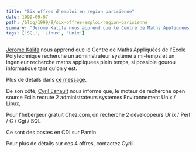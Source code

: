 ```yaml
---
title: "Six offres d'emploi en region parisienne"
date: 1999-09-07
path: /blog/1999/9/six-offres-emploi-region-parisienne
summary: "Jerome Kalifa nous apprend que le Centre de Maths Appliquées de l'Ecole Polytechnique recherche un administrateur système à mi-temps et un ingenieur recherche maths appliquees plein temps, si possible gourou informatique tant qu'on y est."
tags: ['SQL', 'Linux', 'Unix']
---
```


<P><A HREF="mailto:Jerome.Kalifa@polytechnique.fr">Jerome Kalifa</A>
nous apprend que le Centre de Maths Appliquées de l'Ecole Polytechnique
recherche un administrateur système à mi-temps et un ingenieur recherche
maths appliquees plein temps, si possible gourou informatique tant qu'on
y est.</P>

<P>Plus de détails dans <A HREF="http://linux-center.org/articles/9909/kalifa.txt">ce message</A>.</P>

<P>De son côté, <A HREF="mailto:ce@ecila.fr">Cyril Esnault</A> nous informe
que, le moteur de recherche open source Ecila recrute 2 administrateurs
systemes Environnement Unix / Linux,</P>

<P>Pour l'hebergeur gratuit Chez.com, on recherche 2 développeurs Unix /
Perl / C / Cgi / SQL</P>

<P>Ce sont des postes en CDI sur Pantin.</P>

<P>Pour plus de détails sur ces 4 offres, contactez Cyril.</P>


